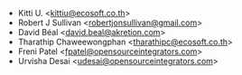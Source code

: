 - Kitti U. \<<kittiu@ecosoft.co.th>\>
- Robert J Sullivan \<<robertjonsullivan@gmail.com>\>
- David Béal \<<david.beal@akretion.com>\>
- Tharathip Chaweewongphan \<<tharathipc@ecosoft.co.th>\>
- Freni Patel \<<fpatel@opensourceintegrators.com>\>
- Urvisha Desai \<<udesai@opensourceintegrators.com>\>
